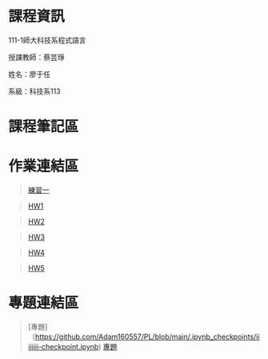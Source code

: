 # 課程資訊

111-1師大科技系程式語言

授課教師：蔡芸琤

姓名：廖于任

系級：科技系113


 課程筆記區
===========

 作業連結區
===========

>[練習一](https://github.com/Adam160557/PL/blob/main/pathon01.ipynb)

>[HW1](https://github.com/Adam160557/PL/blob/main/HW1.ipynb)

>[HW2](https://github.com/Adam160557/PL/blob/main/.ipynb_checkpoints/hw2-checkpoint.ipynb)

>[HW3](https://github.com/Adam160557/PL/blob/main/.ipynb_checkpoints/HW3-checkpoint.ipynb)

>[HW4](https://medium.com/@adam160557/分析台灣的一些景點-16b23fb26507)

>[HW5](https://medium.com/@adam160557/python文本共現網路分析苗栗景點-d008ec5adfcd)

 專題連結區
===========
>[專題]（https://github.com/Adam160557/PL/blob/main/.ipynb_checkpoints/iiiiiiii-checkpoint.ipynb)
>[專題](https://github.com/Adam160557/PL/blob/main/.ipynb_checkpoints/oooooo-checkpoint.ipynb)
